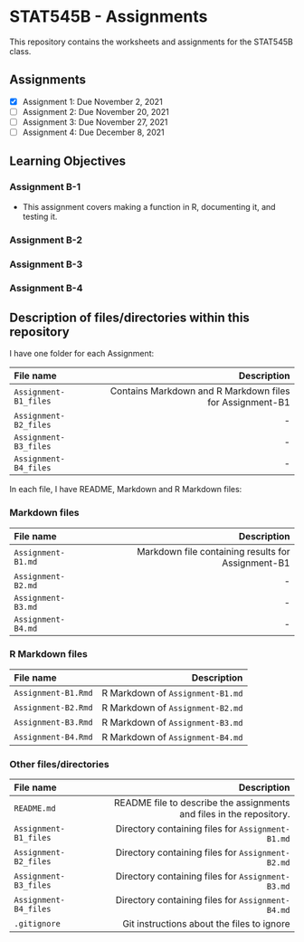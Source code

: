 
# STAT545B - Assignments

This repository contains the worksheets and assignments for the STAT545B class.

## Assignments

- [x] Assignment 1: Due November 2, 2021
- [ ] Assignment 2: Due November 20, 2021 
- [ ] Assignment 3: Due November 27, 2021
- [ ] Assignment 4: Due December 8, 2021

## Learning Objectives 

### Assignment B-1

* This assignment covers making a function in R, documenting it, and testing it.

### Assignment B-2


### Assignment B-3


### Assignment B-4


## Description of files/directories within this repository

I have one folder for each Assignment:

| File name | Description |
| :--- | ---: |
| `Assignment-B1_files` | Contains Markdown and R Markdown files for Assignment-B1 |
| `Assignment-B2_files` | - |
| `Assignment-B3_files` | - |
| `Assignment-B4_files` | - |

In each file, I have README, Markdown and R Markdown files:

### Markdown files

| File name | Description |
| :--- | ---: |
| `Assignment-B1.md` | Markdown file containing results for Assignment-B1 |
| `Assignment-B2.md` | - |
| `Assignment-B3.md` | - |
| `Assignment-B4.md` | - |

### R Markdown files

| File name | Description |
| :--- | ---: |
| `Assignment-B1.Rmd` | R Markdown of `Assignment-B1.md` |
| `Assignment-B2.Rmd` | R Markdown of `Assignment-B2.md` |
| `Assignment-B3.Rmd` | R Markdown of `Assignment-B3.md` |
| `Assignment-B4.Rmd` | R Markdown of `Assignment-B4.md` |

### Other files/directories

| File name | Description |
| :--- | ---: |
| `README.md` | README file to describe the assignments and files in the repository. |
| `Assignment-B1_files` | Directory containing files for `Assignment-B1.md` | 
| `Assignment-B2_files` | Directory containing files for `Assignment-B2.md` | 
| `Assignment-B3_files` | Directory containing files for `Assignment-B3.md` | 
| `Assignment-B4_files` | Directory containing files for `Assignment-B4.md` | 
| `.gitignore` | Git instructions about the files to ignore | 

